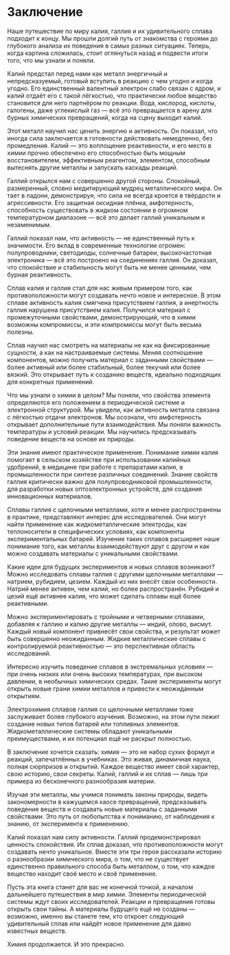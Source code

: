 # Заключение

Наше путешествие по миру калия, галлия и их удивительного сплава подходит к концу. Мы прошли долгий путь от знакомства с героями до глубокого анализа их поведения в самых разных ситуациях. Теперь, когда картина сложилась, стоит оглянуться назад и подвести итоги того, что мы узнали и поняли.

Калий предстал перед нами как металл энергичный и непредсказуемый, готовый вступить в реакцию с чем угодно и когда угодно. Его единственный валентный электрон слабо связан с ядром, и калий отдаёт его с такой лёгкостью, что практически любое вещество становится для него партнёром по реакции. Вода, кислород, кислоты, галогены, даже углекислый газ — всё это превращается в арену для бурных химических превращений, когда на сцену выходит калий.

Этот металл научил нас ценить энергию и активность. Он показал, что иногда сила заключается в готовности действовать немедленно, без промедления. Калий — это воплощение реактивности, и его место в химии прочно обеспечено его способностью быть мощным восстановителем, эффективным реагентом, элементом, способным вытеснять другие металлы и запускать каскады реакций.

Галлий открылся нам с совершенно другой стороны. Спокойный, размеренный, словно медитирующий мудрец металлического мира. Он тает в ладони, демонстрируя, что сила не всегда кроется в твёрдости и агрессивности. Его защитная оксидная плёнка, амфотерность, способность существовать в жидком состоянии в огромном температурном диапазоне — всё это делает галлий уникальным и незаменимым.

Галлий показал нам, что активность — не единственный путь к значимости. Его вклад в современные технологии огромен: полупроводники, светодиоды, солнечные батареи, высокочастотная электроника — всё это построено на соединениях галлия. Он доказал, что спокойствие и стабильность могут быть не менее ценными, чем бурная реактивность.

Сплав калия и галлия стал для нас живым примером того, как противоположности могут создавать нечто новое и интересное. В этом сплаве активность калия смягчена присутствием галлия, а инертность галлия нарушена присутствием калия. Получился материал с промежуточными свойствами, демонстрирующий, что в химии возможны компромиссы, и эти компромиссы могут быть весьма полезны.

Сплав научил нас смотреть на материалы не как на фиксированные сущности, а как на настраиваемые системы. Меняя соотношение компонентов, можно получить материал с заданными свойствами — более активный или более стабильный, более текучий или более вязкий. Это открывает путь к созданию веществ, идеально подходящих для конкретных применений.

Что мы узнали о химии в целом? Мы поняли, что свойства элемента определяются его положением в периодической системе и электронной структурой. Мы увидели, как активность металла связана с лёгкостью отдачи электронов. Мы осознали, что амфотерность открывает дополнительные пути взаимодействия. Мы поняли важность температуры и условий реакции. Мы научились предсказывать поведение веществ на основе их природы.

Эти знания имеют практическое применение. Понимание химии калия помогает в сельском хозяйстве при использовании калийных удобрений, в медицине при работе с препаратами калия, в промышленности при синтезе различных соединений. Знание свойств галлия критически важно для полупроводниковой промышленности, для разработки новых оптоэлектронных устройств, для создания инновационных материалов.

Сплавы галлия с щелочными металлами, хотя и менее распространены в практике, представляют интерес для исследователей. Они могут найти применение как жидкометаллические электроды, как теплоносители в специфических условиях, как компоненты экспериментальных батарей. Изучение таких сплавов расширяет наше понимание того, как металлы взаимодействуют друг с другом и как можно создавать материалы с уникальными свойствами.

Какие идеи для будущих экспериментов и новых сплавов возникают? Можно исследовать сплавы галлия с другими щелочными металлами — натрием, рубидием, цезием. Каждый из них внесёт свои особенности. Натрий менее активен, чем калий, но более распространён. Рубидий и цезий ещё активнее калия, что может сделать сплавы ещё более реактивными.

Можно экспериментировать с тройными и четверными сплавами, добавляя к галлию и калию другие металлы — индий, олово, висмут. Каждый новый компонент привнесёт свои свойства, и результат может быть совершенно неожиданным. Жидкие металлические сплавы с контролируемой реактивностью — это перспективная область исследований.

Интересно изучить поведение сплавов в экстремальных условиях — при очень низких или очень высоких температурах, при высоком давлении, в необычных химических средах. Такие эксперименты могут открыть новые грани химии металлов и привести к неожиданным открытиям.

Электрохимия сплавов галлия со щелочными металлами тоже заслуживает более глубокого изучения. Возможно, на этом пути лежит создание новых типов батарей или топливных элементов. Жидкометаллические системы обладают уникальными преимуществами, и их потенциал ещё не раскрыт полностью.

В заключение хочется сказать: химия — это не набор сухих формул и реакций, запечатлённых в учебниках. Это живая, динамичная наука, полная сюрпризов и открытий. Каждое вещество имеет свой характер, свою историю, свои секреты. Калий, галлий и их сплав — лишь три примера из бесконечного разнообразия материи.

Изучая эти металлы, мы учимся понимать законы природы, видеть закономерности в кажущемся хаосе превращений, предсказывать поведение веществ и создавать новые материалы с заданными свойствами. Это путь от любопытства к пониманию, от наблюдения к знанию, от эксперимента к применению.

Калий показал нам силу активности. Галлий продемонстрировал ценность спокойствия. Их сплав доказал, что противоположности могут создавать нечто уникальное. Вместе эти три героя рассказали историю о разнообразии химического мира, о том, что не существует единственно правильного способа быть металлом, о том, что каждое вещество находит своё место и своё применение.

Пусть эта книга станет для вас не конечной точкой, а началом дальнейшего путешествия в мир химии. Элементы периодической системы ждут своих исследователей. Реакции и превращения готовы открыть свои тайны. А материалы будущего ещё не созданы — возможно, именно вы станете тем, кто откроет следующий удивительный сплав или найдёт новое применение для давно известных веществ.

Химия продолжается. И это прекрасно.
